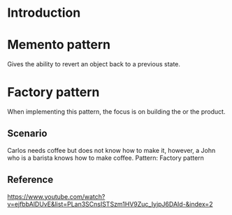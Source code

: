 # Introduction

# Memento pattern
Gives the ability to revert an object back to a previous state.

# Factory pattern

When implementing this pattern, the focus is on building the or the product.

## Scenario
Carlos needs coffee but does not know how to make it, however, a John who is a barista knows how to make coffee.
Pattern: Factory pattern

## Reference
https://www.youtube.com/watch?v=ejfbbAlDUvE&list=PLan3SCnsISTSzm1HV9Zuc_IyjpJ6DAId-&index=2